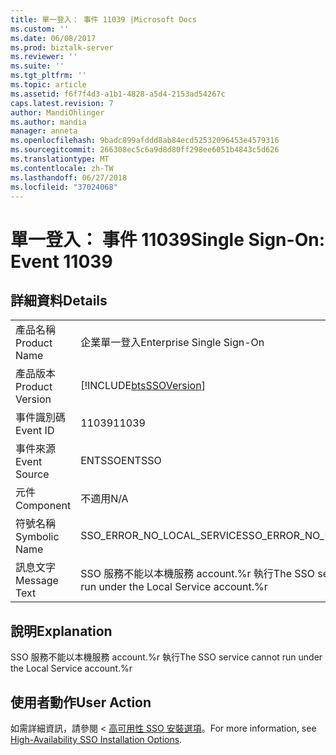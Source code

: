 ```yaml
---
title: 單一登入： 事件 11039 |Microsoft Docs
ms.custom: ''
ms.date: 06/08/2017
ms.prod: biztalk-server
ms.reviewer: ''
ms.suite: ''
ms.tgt_pltfrm: ''
ms.topic: article
ms.assetid: f6f7f4d3-a1b1-4828-a5d4-2153ad54267c
caps.latest.revision: 7
author: MandiOhlinger
ms.author: mandia
manager: anneta
ms.openlocfilehash: 9badc899afddd8ab84ecd52532096453e4579316
ms.sourcegitcommit: 266308ec5c6a9d8d80ff298ee6051b4843c5d626
ms.translationtype: MT
ms.contentlocale: zh-TW
ms.lasthandoff: 06/27/2018
ms.locfileid: "37024068"
---
```

# <a name="single-sign-on-event-11039"></a><span data-ttu-id="ef558-102">單一登入： 事件 11039</span><span class="sxs-lookup"><span data-stu-id="ef558-102">Single Sign-On: Event 11039</span></span>
## <a name="details"></a><span data-ttu-id="ef558-103">詳細資料</span><span class="sxs-lookup"><span data-stu-id="ef558-103">Details</span></span>  
  
|                 |                                                               |
|-----------------|---------------------------------------------------------------|
|  <span data-ttu-id="ef558-104">產品名稱</span><span class="sxs-lookup"><span data-stu-id="ef558-104">Product Name</span></span>   |                   <span data-ttu-id="ef558-105">企業單一登入</span><span class="sxs-lookup"><span data-stu-id="ef558-105">Enterprise Single Sign-On</span></span>                   |
| <span data-ttu-id="ef558-106">產品版本</span><span class="sxs-lookup"><span data-stu-id="ef558-106">Product Version</span></span> |  [!INCLUDE[btsSSOVersion](../includes/btsssoversion-md.md)]   |
|    <span data-ttu-id="ef558-107">事件識別碼</span><span class="sxs-lookup"><span data-stu-id="ef558-107">Event ID</span></span>     |                             <span data-ttu-id="ef558-108">11039</span><span class="sxs-lookup"><span data-stu-id="ef558-108">11039</span></span>                             |
|  <span data-ttu-id="ef558-109">事件來源</span><span class="sxs-lookup"><span data-stu-id="ef558-109">Event Source</span></span>   |                            <span data-ttu-id="ef558-110">ENTSSO</span><span class="sxs-lookup"><span data-stu-id="ef558-110">ENTSSO</span></span>                             |
|    <span data-ttu-id="ef558-111">元件</span><span class="sxs-lookup"><span data-stu-id="ef558-111">Component</span></span>    |                              <span data-ttu-id="ef558-112">不適用</span><span class="sxs-lookup"><span data-stu-id="ef558-112">N/A</span></span>                              |
|  <span data-ttu-id="ef558-113">符號名稱</span><span class="sxs-lookup"><span data-stu-id="ef558-113">Symbolic Name</span></span>  |                  <span data-ttu-id="ef558-114">SSO_ERROR_NO_LOCAL_SERVICE</span><span class="sxs-lookup"><span data-stu-id="ef558-114">SSO_ERROR_NO_LOCAL_SERVICE</span></span>                   |
|  <span data-ttu-id="ef558-115">訊息文字</span><span class="sxs-lookup"><span data-stu-id="ef558-115">Message Text</span></span>   | <span data-ttu-id="ef558-116">SSO 服務不能以本機服務 account.%r 執行</span><span class="sxs-lookup"><span data-stu-id="ef558-116">The SSO service cannot run under the Local Service account.%r</span></span> |
  
## <a name="explanation"></a><span data-ttu-id="ef558-117">說明</span><span class="sxs-lookup"><span data-stu-id="ef558-117">Explanation</span></span>  
 <span data-ttu-id="ef558-118">SSO 服務不能以本機服務 account.%r 執行</span><span class="sxs-lookup"><span data-stu-id="ef558-118">The SSO service cannot run under the Local Service account.%r</span></span>  
  
## <a name="user-action"></a><span data-ttu-id="ef558-119">使用者動作</span><span class="sxs-lookup"><span data-stu-id="ef558-119">User Action</span></span>  
 <span data-ttu-id="ef558-120">如需詳細資訊，請參閱 <<c0> [ 高可用性 SSO 安裝選項](../core/high-availability-sso-installation-options.md)。</span><span class="sxs-lookup"><span data-stu-id="ef558-120">For more information, see [High-Availability SSO Installation Options](../core/high-availability-sso-installation-options.md).</span></span>